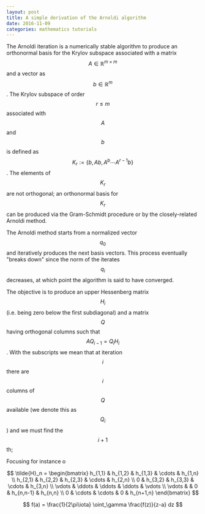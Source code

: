 ```yaml
---
layout: post
title: A simple derivation of the Arnoldi algorithm
date: 2016-11-09
categories: mathematics tutorials
---
```


The Arnoldi iteration is a numerically stable algorithm to produce an orthonormal basis for the Krylov subspace associated with a matrix $$A \in \mathbb{R}^{m \times m}$$ and a vector as $$b \in \mathbb{R}^m$$.
The Krylov subspace of order $$r \leq m$$ associated with $$A$$ and $$b$$ is defined as $$K_r := \lbrace b, Ab, A^b \cdots A^{r-1}b \rbrace$$. The elements of $$K_r$$ are not orthogonal; an orthonormal basis for $$K_r$$ can be produced via the Gram-Schmidt procedure or by the closely-related Arnoldi method.

The Arnoldi method starts from a normalized vector $$q_0$$ and iteratively produces the next basis vectors. This process eventually "breaks down" since the norm of the iterates $$q_i$$ decreases, at which point the algorithm is said to have converged.

The objective is to produce an upper Hessenberg matrix $$H_i$$ (i.e. being zero below the first subdiagonal) and a matrix $$Q$$ having orthogonal columns such that $$A Q_{i - 1} = Q_i H_i$$. With the subscripts we mean that at iteration $$i$$ there are $$i$$ columns of $$Q$$ available (we denote this as $$Q_{i}$$) and we must find the $$i+1$$th; 

Focusing for instance o


$$
 \tilde{H}_n = \begin{bmatrix}
   h_{1,1} & h_{1,2} & h_{1,3} & \cdots  & h_{1,n} \\
   h_{2,1} & h_{2,2} & h_{2,3} & \cdots  & h_{2,n} \\
   0       & h_{3,2} & h_{3,3} & \cdots  & h_{3,n} \\
   \vdots  & \ddots  & \ddots  & \ddots  & \vdots  \\
   \vdots  &         & 0       & h_{n,n-1} & h_{n,n} \\
   0       & \cdots  & \cdots  & 0       & h_{n+1,n}
\end{bmatrix} 
$$

$$ 
f(a) = \frac{1}{2\pi\iota} \oint_\gamma \frac{f(z)}{z-a} dz
$$